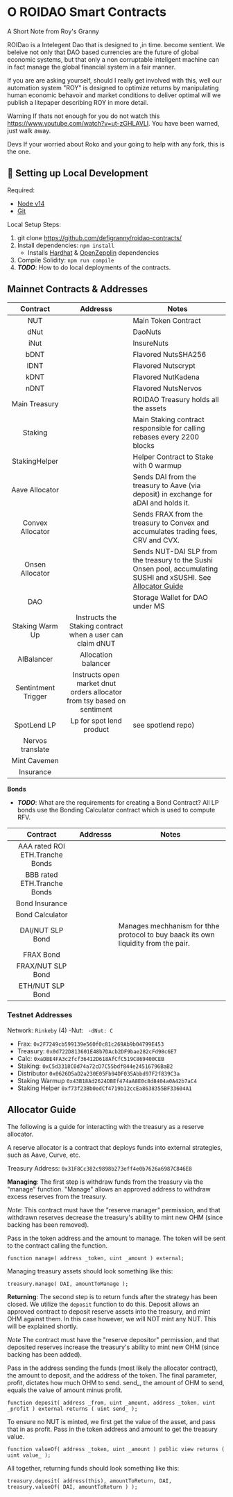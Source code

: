 # O  ROIDAO Smart Contracts
A Short Note from Roy's Granny

ROIDao is a Intelegent Dao that is designed to ,in time. become sentient. We beleive not only that DAO based currencies are the future of global economic systems, but that only a non corruptable inteligent machine can in fact manage the global financial system in a fair manner. 

If you are are asking yourself, should I really get involved with this, well our automation system "ROY" is designed to optimize returns by manipulating human economic behavoir and market conditions to deliver optimal   will we publish a litepaper describing ROY in more detail. 


Warning If thats not enough for you  do not watch this  https://www.youtube.com/watch?v=ut-zGHLAVLI. You have been warned, just walk away. 

Devs
If your worried about Roko and your going to help with any fork, this is the one. 


##  🔧 Setting up Local Development
Required: 
- [Node v14](https://nodejs.org/download/release/latest-v14.x/)  
- [Git](https://git-scm.com/downloads)


Local Setup Steps:
1. git clone https://github.com/defigranny/roidao-contracts/
1. Install dependencies: `npm install` 
    - Installs [Hardhat](https://hardhat.org/getting-started/) & [OpenZepplin](https://docs.openzeppelin.com/contracts/4.x/) dependencies
1. Compile Solidity: `npm run compile`
1. **_TODO_**: How to do local deployments of the contracts.


## Mainnet Contracts & Addresses

|Contract       | Addresss                                                                                                            | Notes   |
|:-------------:|:-------------------------------------------------------------------------------------------------------------------:|-------|
|NUT        || Main Token Contract|
|dNut           || DaoNuts|
iNut || InsureNuts|
bDNT || Flavored NutsSHA256
lDNT || Flavored Nutscrypt
kDNT || Flavored NutKadena
nDNT|| Flavored NutsNervos
Main Treasury       ||ROIDAO Treasury holds all the assets        |
|Staking || Main Staking contract responsible for calling rebases every 2200 blocks|
|StakingHelper  || Helper Contract to Stake with 0 warmup |
|Aave Allocator || Sends DAI from the treasury to Aave (via deposit) in exchange for aDAI and holds it. 
|Convex Allocator || Sends FRAX from the treasury to Convex and accumulates trading fees, CRV and CVX. 
|Onsen Allocator || Sends NUT-DAI SLP from the treasury to the Sushi Onsen pool, accumulating SUSHI and xSUSHI. See [Allocator Guide](#allocator-guide)|
|DAO            ||Storage Wallet for DAO under MS |
|Staking Warm Up| Instructs the Staking contract when a user can claim dNUT |
|AIBalancer| Allocation balancer|
|Sentintment Trigger| Instructs open market dnut orders allocator from tsy based on sentiment|
|SpotLend LP| Lp for spot lend product |see spotlend repo)
|Nervos translate|
|Mint Cavemen|
|Insurance|
**Bonds**
- **_TODO_**: What are the requirements for creating a Bond Contract?
All LP bonds use the Bonding Calculator contract which is used to compute RFV. 

|Contract       | Addresss                                                                                                            | Notes   |
|:-------------:|:-------------------------------------------------------------------------------------------------------------------:|-------|
|AAA rated ROI ETH.Tranche Bonds || | Tranched Bonds (AAA) 
|BBB rated  ETH.Tranche Bonds || | Tranched Bonds (BBB) 
|Bond Insurance|| | Tranched Bond Insurance mechnism 
Bond Calculator|| ||DAI bond Main bond managing serve mechanics for NUT/DAI|
|DAI/NUT SLP Bond|| Manages mechhanism for thhe protocol to buy baack its own liquidity from the pair.
|FRAX Bond|
|FRAX/NUT SLP Bond||
|ETH/NUT SLP Bond||



### Testnet Addresses

Network: `Rinkeby` (4)
-Nut: `
-dNut: C` 
- Frax: `0x2F7249cb599139e560f0c81c269Ab9b04799E453`
- Treasury: `0x0d722D813601E48b7DAcb2DF9bae282cFd98c6E7`
- Calc: `0xaDBE4FA3c2fcf36412D618AfCfC519C869400CEB` 
- Staking: `0xC5d3318C0d74a72cD7C55bdf844e24516796BaB2` 
- Distributor `0x0626D5aD2a230E05Fb94DF035Abbd97F2f839C3a` 
- Staking Warmup `0x43B18Ad2624DBEf474aA8E0c8d8404a0A42b7aC4` 
- Staking Helper `0xf73f23Bb0edCf4719b12ccEa8638355BF33604A1`


## Allocator Guide

The following is a guide for interacting with the treasury as a reserve allocator.

A reserve allocator is a contract that deploys funds into external strategies, such as Aave, Curve, etc.

Treasury Address: `0x31F8Cc382c9898b273eff4e0b7626a6987C846E8`

**Managing**:
The first step is withdraw funds from the treasury via the "manage" function. "Manage" allows an approved address to withdraw excess reserves from the treasury.

*Note*: This contract must have the "reserve manager" permission, and that withdrawn reserves decrease the treasury's ability to mint new OHM (since backing has been removed).

Pass in the token address and the amount to manage. The token will be sent to the contract calling the function.

```
function manage( address _token, uint _amount ) external;
```

Managing treasury assets should look something like this:
```
treasury.manage( DAI, amountToManage );
```

**Returning**:
The second step is to return funds after the strategy has been closed.
We utilize the `deposit` function to do this. Deposit allows an approved contract to deposit reserve assets into the treasury, and mint OHM against them. In this case however, we will NOT mint any NUT. This will be explained shortly.

*Note* The contract must have the "reserve depositor" permission, and that deposited reserves increase the treasury's ability to mint new OHM (since backing has been added).


Pass in the address sending the funds (most likely the allocator contract), the amount to deposit, and the address of the token. The final parameter, profit, dictates how much OHM to send. send_, the amount of OHM to send, equals the value of amount minus profit.
```
function deposit( address _from, uint _amount, address _token, uint _profit ) external returns ( uint send_ );
```

To ensure no NUT is minted, we first get the value of the asset, and pass that in as profit.
Pass in the token address and amount to get the treasury value.
```
function valueOf( address _token, uint _amount ) public view returns ( uint value_ );
```

All together, returning funds should look something like this:
```
treasury.deposit( address(this), amountToReturn, DAI, treasury.valueOf( DAI, amountToReturn ) );
```
